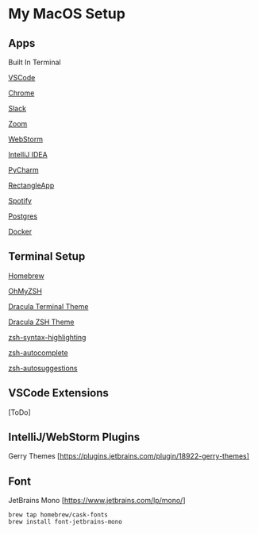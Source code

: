 # My MacOS Setup

## Apps
Built In Terminal

[VSCode](https://formulae.brew.sh/cask/visual-studio-code)

[Chrome](https://formulae.brew.sh/cask/google-chrome)

[Slack](https://formulae.brew.sh/cask/slack)

[Zoom](https://formulae.brew.sh/cask/zoom)

[WebStorm](https://formulae.brew.sh/cask/webstorm)

[IntelliJ IDEA](https://formulae.brew.sh/cask/intellij-idea)

[PyCharm](https://formulae.brew.sh/cask/pycharm)

[RectangleApp](https://formulae.brew.sh/cask/rectangle)

[Spotify](https://formulae.brew.sh/cask/spotify)

[Postgres](https://postgresapp.com/downloads.html)

[Docker](https://www.docker.com/products/docker-desktop/)

## Terminal Setup
[Homebrew](https://brew.sh/)

[OhMyZSH](https://ohmyz.sh/)

[Dracula Terminal Theme](https://draculatheme.com/terminal)

[Dracula ZSH Theme](https://draculatheme.com/zsh)

[zsh-syntax-highlighting](https://formulae.brew.sh/formula/zsh-syntax-highlighting)

[zsh-autocomplete](https://formulae.brew.sh/formula/zsh-autocomplete)

[zsh-autosuggestions](https://formulae.brew.sh/formula/zsh-autosuggestions)

## VSCode Extensions

[ToDo]

## IntelliJ/WebStorm Plugins
Gerry Themes [https://plugins.jetbrains.com/plugin/18922-gerry-themes]

## Font
JetBrains Mono [https://www.jetbrains.com/lp/mono/]
```
brew tap homebrew/cask-fonts
brew install font-jetbrains-mono
```
